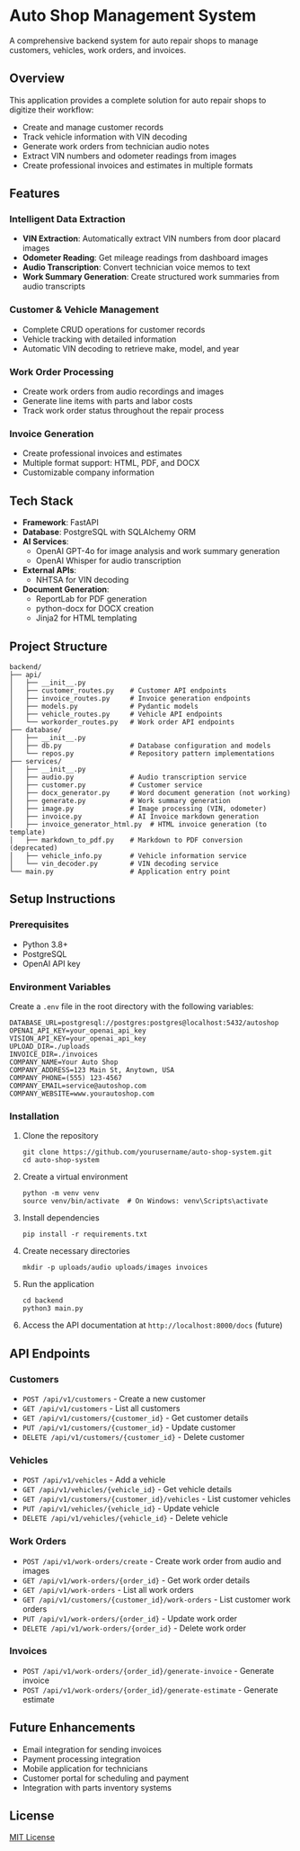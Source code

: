 # Auto Shop Management System

A comprehensive backend system for auto repair shops to manage customers, vehicles, work orders, and invoices.

## Overview

This application provides a complete solution for auto repair shops to digitize their workflow:

- Create and manage customer records
- Track vehicle information with VIN decoding
- Generate work orders from technician audio notes
- Extract VIN numbers and odometer readings from images
- Create professional invoices and estimates in multiple formats

## Features

### Intelligent Data Extraction
- **VIN Extraction**: Automatically extract VIN numbers from door placard images
- **Odometer Reading**: Get mileage readings from dashboard images
- **Audio Transcription**: Convert technician voice memos to text
- **Work Summary Generation**: Create structured work summaries from audio transcripts

### Customer & Vehicle Management
- Complete CRUD operations for customer records
- Vehicle tracking with detailed information
- Automatic VIN decoding to retrieve make, model, and year

### Work Order Processing
- Create work orders from audio recordings and images
- Generate line items with parts and labor costs
- Track work order status throughout the repair process

### Invoice Generation
- Create professional invoices and estimates
- Multiple format support: HTML, PDF, and DOCX
- Customizable company information

## Tech Stack

- **Framework**: FastAPI
- **Database**: PostgreSQL with SQLAlchemy ORM
- **AI Services**:
  - OpenAI GPT-4o for image analysis and work summary generation
  - OpenAI Whisper for audio transcription
- **External APIs**:
  - NHTSA for VIN decoding
- **Document Generation**:
  - ReportLab for PDF generation
  - python-docx for DOCX creation
  - Jinja2 for HTML templating

## Project Structure

```
backend/
├── api/
│   ├── __init__.py
│   ├── customer_routes.py    # Customer API endpoints
│   ├── invoice_routes.py     # Invoice generation endpoints
│   ├── models.py             # Pydantic models
│   ├── vehicle_routes.py     # Vehicle API endpoints
│   └── workorder_routes.py   # Work order API endpoints
├── database/
│   ├── __init__.py
│   ├── db.py                 # Database configuration and models
│   └── repos.py              # Repository pattern implementations
├── services/
│   ├── __init__.py
│   ├── audio.py              # Audio transcription service
│   ├── customer.py           # Customer service
│   ├── docx_generator.py     # Word document generation (not working)
│   ├── generate.py           # Work summary generation
│   ├── image.py              # Image processing (VIN, odometer)
│   ├── invoice.py            # AI Invoice markdown generation
│   ├── invoice_generator_html.py  # HTML invoice generation (to template)
│   ├── markdown_to_pdf.py    # Markdown to PDF conversion (deprecated)
│   ├── vehicle_info.py       # Vehicle information service
│   └── vin_decoder.py        # VIN decoding service
└── main.py                   # Application entry point
```

## Setup Instructions

### Prerequisites
- Python 3.8+
- PostgreSQL
- OpenAI API key

### Environment Variables
Create a `.env` file in the root directory with the following variables:

```
DATABASE_URL=postgresql://postgres:postgres@localhost:5432/autoshop
OPENAI_API_KEY=your_openai_api_key
VISION_API_KEY=your_openai_api_key
UPLOAD_DIR=./uploads
INVOICE_DIR=./invoices
COMPANY_NAME=Your Auto Shop
COMPANY_ADDRESS=123 Main St, Anytown, USA
COMPANY_PHONE=(555) 123-4567
COMPANY_EMAIL=service@autoshop.com
COMPANY_WEBSITE=www.yourautoshop.com
```

### Installation

1. Clone the repository
   ```
   git clone https://github.com/yourusername/auto-shop-system.git
   cd auto-shop-system
   ```

2. Create a virtual environment
   ```
   python -m venv venv
   source venv/bin/activate  # On Windows: venv\Scripts\activate
   ```

3. Install dependencies
   ```
   pip install -r requirements.txt
   ```

4. Create necessary directories
   ```
   mkdir -p uploads/audio uploads/images invoices
   ```

5. Run the application
   ```
   cd backend
   python3 main.py
   ```

6. Access the API documentation at `http://localhost:8000/docs` (future)

## API Endpoints

### Customers
- `POST /api/v1/customers` - Create a new customer
- `GET /api/v1/customers` - List all customers
- `GET /api/v1/customers/{customer_id}` - Get customer details
- `PUT /api/v1/customers/{customer_id}` - Update customer
- `DELETE /api/v1/customers/{customer_id}` - Delete customer

### Vehicles
- `POST /api/v1/vehicles` - Add a vehicle
- `GET /api/v1/vehicles/{vehicle_id}` - Get vehicle details
- `GET /api/v1/customers/{customer_id}/vehicles` - List customer vehicles
- `PUT /api/v1/vehicles/{vehicle_id}` - Update vehicle
- `DELETE /api/v1/vehicles/{vehicle_id}` - Delete vehicle

### Work Orders
- `POST /api/v1/work-orders/create` - Create work order from audio and images
- `GET /api/v1/work-orders/{order_id}` - Get work order details
- `GET /api/v1/work-orders` - List all work orders
- `GET /api/v1/customers/{customer_id}/work-orders` - List customer work orders
- `PUT /api/v1/work-orders/{order_id}` - Update work order
- `DELETE /api/v1/work-orders/{order_id}` - Delete work order

### Invoices
- `POST /api/v1/work-orders/{order_id}/generate-invoice` - Generate invoice
- `POST /api/v1/work-orders/{order_id}/generate-estimate` - Generate estimate

## Future Enhancements

- Email integration for sending invoices
- Payment processing integration
- Mobile application for technicians
- Customer portal for scheduling and payment
- Integration with parts inventory systems

## License

[MIT License](LICENSE)
